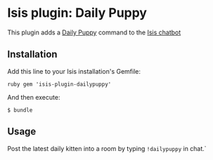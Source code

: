 # Isis plugin: Daily Puppy

This plugin adds a [Daily Puppy](http://www.dailypuppy.com) command to the [Isis chatbot](https://github.com/silentgrowl/isis)

## Installation

Add this line to your Isis installation's Gemfile:

``ruby
gem 'isis-plugin-dailypuppy'
``

And then execute:

    $ bundle

## Usage

Post the latest daily kitten into a room by typing ``!dailypuppy`` in chat.`
